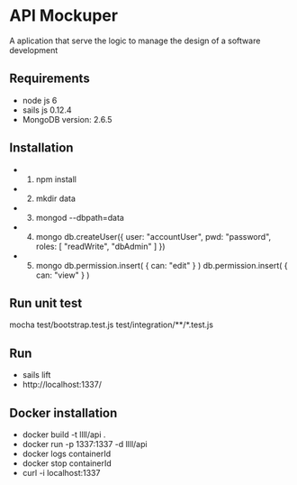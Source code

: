 # API Mockuper

A aplication that serve the logic to manage the design of a software development


## Requirements
* node js 6
* sails js 0.12.4
* MongoDB version: 2.6.5

## Installation

* 1.  npm install
* 2.  mkdir data
* 3.  mongod --dbpath=data
* 4.  mongo
      db.createUser({
        user: "accountUser",
        pwd: "password",
        roles: [ 
          "readWrite", 
          "dbAdmin" 
        ]
      })
* 5. mongo
db.permission.insert( { can: "edit" } )
      db.permission.insert( { can: "view" } )
      
## Run unit test
mocha test/bootstrap.test.js test/integration/**/*.test.js


## Run
* sails lift
* http://localhost:1337/

## Docker installation

* docker build -t llll/api .
* docker run -p 1337:1337 -d llll/api
* docker logs containerId
* docker stop  containerId
* curl -i localhost:1337


